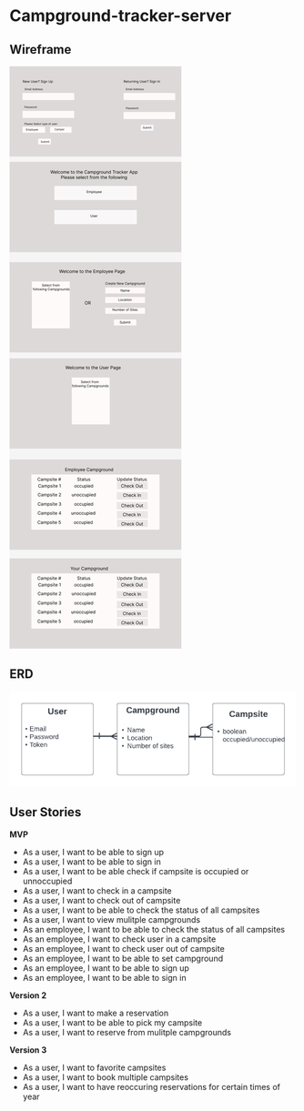 # Campground-tracker-server

## Wireframe
![Campground Wireframe](images/Project%202%20(1).png)

## ERD
![Campground-ERD](images/Project%202%20ERD%20(1).png)

## User Stories
**MVP**
- As a user, I want to be able to sign up
- As a user, I want to be able to sign in
- As a user, I want to be able check if campsite is occupied or unnoccupied
- As a user, I want to check in a campsite
- As a user, I want to check out of campsite
- As a user, I want to be able to check the status of all campsites
- As a user, I want to view mulitple campgrounds
- As an employee, I want to be able to check the status of all campsites
- As an employee, I want to check user in a campsite
- As an employee, I want to check user out of campsite
- As an employee, I want to be able to set campground
- As an employee, I want to be able to sign up
- As an employee, I want to be able to sign in

**Version 2**
- As a user, I want to make a reservation
- As a user, I want to be able to pick my campsite
- As a user, I want to reserve from mulitple campgrounds

**Version 3**
- As a user, I want to favorite campsites
- As a user, I want to book multiple campsites
- As a user, I want to have reoccuring reservations for certain times of year